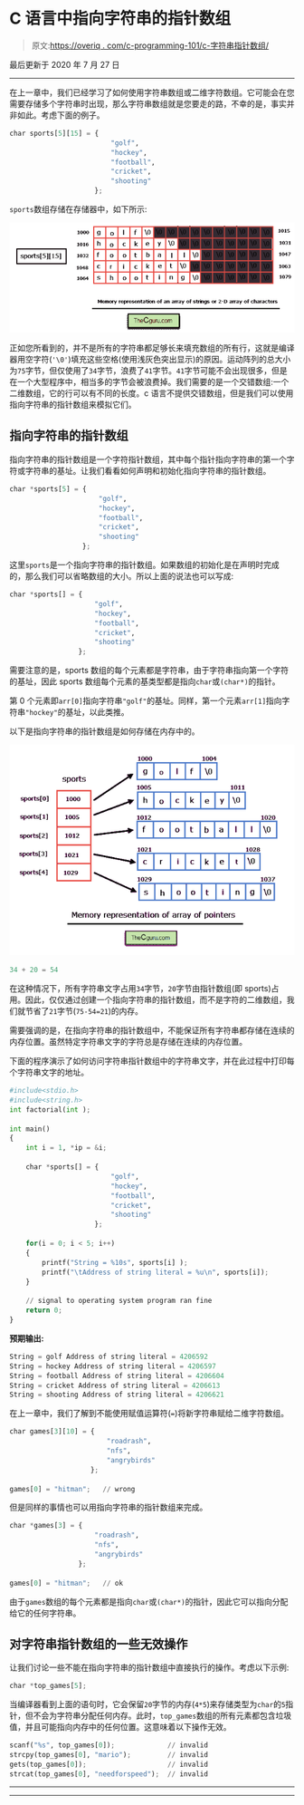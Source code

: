 # C 语言中指向字符串的指针数组

> 原文:[https://overiq . com/c-programming-101/c-字符串指针数组/](https://overiq.com/c-programming-101/array-of-pointers-to-strings-in-c/)

最后更新于 2020 年 7 月 27 日

* * *

在上一章中，我们已经学习了如何使用字符串数组或二维字符数组。它可能会在您需要存储多个字符串时出现，那么字符串数组就是您要走的路，不幸的是，事实并非如此。考虑下面的例子。

```py
char sports[5][15] = {
                         "golf",
                         "hockey",
                         "football",
                         "cricket",
                         "shooting"
                     };

```

`sports`数组存储在存储器中，如下所示:

![](img/d5444bcc14fd7ab304c24e08b0a89722.png)

正如您所看到的，并不是所有的字符串都足够长来填充数组的所有行，这就是编译器用空字符(`'\0'`)填充这些空格(使用浅灰色突出显示)的原因。运动阵列的总大小为`75`字节，但仅使用了`34`字节，浪费了`41`字节。`41`字节可能不会出现很多，但是在一个大型程序中，相当多的字节会被浪费掉。我们需要的是一个交错数组:一个二维数组，它的行可以有不同的长度。c 语言不提供交错数组，但是我们可以使用指向字符串的指针数组来模拟它们。

## 指向字符串的指针数组

指向字符串的指针数组是一个字符指针数组，其中每个指针指向字符串的第一个字符或字符串的基址。让我们看看如何声明和初始化指向字符串的指针数组。

```py
char *sports[5] = {
                      "golf",
                      "hockey",
                      "football",
                      "cricket",
                      "shooting"
                  };

```

这里`sports`是一个指向字符串的指针数组。如果数组的初始化是在声明时完成的，那么我们可以省略数组的大小。所以上面的说法也可以写成:

```py
char *sports[] = {
                     "golf",
                     "hockey",
                     "football",
                     "cricket",
                     "shooting"
                 };

```

需要注意的是，sports 数组的每个元素都是字符串，由于字符串指向第一个字符的基址，因此 sports 数组每个元素的基类型都是指向`char`或`(char*)`的指针。

第 0 个元素即`arr[0]`指向字符串`"golf"`的基址。同样，第一个元素`arr[1]`指向字符串`"hockey"`的基址，以此类推。

以下是指向字符串的指针数组是如何存储在内存中的。

![](img/f2486ddac3ef34d1b2294218e8373842.png)

```py
34 + 20 = 54

```

在这种情况下，所有字符串文字占用`34`字节，`20`字节由指针数组(即 sports)占用。因此，仅仅通过创建一个指向字符串的指针数组，而不是字符的二维数组，我们就节省了`21`字节(`75-54=21`)的内存。

需要强调的是，在指向字符串的指针数组中，不能保证所有字符串都存储在连续的内存位置。虽然特定字符串文字的字符总是存储在连续的内存位置。

下面的程序演示了如何访问字符串指针数组中的字符串文字，并在此过程中打印每个字符串文字的地址。

```py
#include<stdio.h>
#include<string.h>
int factorial(int );

int main()
{
    int i = 1, *ip = &i;

    char *sports[] = {
                         "golf",
                         "hockey",
                         "football",
                         "cricket",
                         "shooting"
                     };

    for(i = 0; i < 5; i++)
    {
        printf("String = %10s", sports[i] );
        printf("\tAddress of string literal = %u\n", sports[i]);
    }

    // signal to operating system program ran fine
    return 0;
}

```

**预期输出:**

```py
String = golf Address of string literal = 4206592
String = hockey Address of string literal = 4206597
String = football Address of string literal = 4206604
String = cricket Address of string literal = 4206613
String = shooting Address of string literal = 4206621

```

在上一章中，我们了解到不能使用赋值运算符(`=`)将新字符串赋给二维字符数组。

```py
char games[3][10] = {
                        "roadrash",
                        "nfs",
                        "angrybirds"
                    };

games[0] = "hitman";   // wrong

```

但是同样的事情也可以用指向字符串的指针数组来完成。

```py
char *games[3] = {
                     "roadrash",
                     "nfs",
                     "angrybirds"
                 };

games[0] = "hitman";   // ok

```

由于`games`数组的每个元素都是指向`char`或`(char*)`的指针，因此它可以指向分配给它的任何字符串。

## 对字符串指针数组的一些无效操作

让我们讨论一些不能在指向字符串的指针数组中直接执行的操作。考虑以下示例:

```py
char *top_games[5];

```

当编译器看到上面的语句时，它会保留`20`字节的内存(`4*5`)来存储类型为`char`的`5`指针，但不会为字符串分配任何内存。此时，`top_games`数组的所有元素都包含垃圾值，并且可能指向内存中的任何位置。这意味着以下操作无效。

```py
scanf("%s", top_games[0]);             // invalid
strcpy(top_games[0], "mario");         // invalid
gets(top_games[0]);                    // invalid
strcat(top_games[0], "needforspeed");  // invalid

```

* * *

* * *